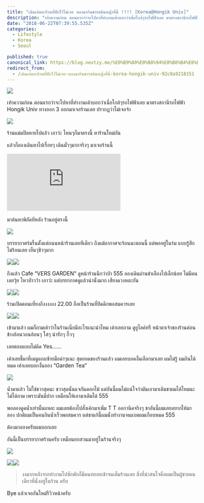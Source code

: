 ```yaml
---
title: "เดินเล่นหาร้านที่ปักไว้ไม่เจอ หลงมากินชารสต้นหญ้าที่นี่ !!!! [Korea@Hongik Univ]"
description: "เท้าความก่อน ตอนแรกว่าจะไปหาที่ทำงานเค้าบอกว่าเนี่ยใกล้ๆรถไฟฟ้าเลย มาตรงสถานีรถไฟฟ้า Hongik Univ ทางออก 3 ออกมาเจอร้านเลย ปรากฏว่าไม่เจอจ้า บรรยากาศร่มรื่นตั้งแต่ถนนหน้าร้านเลยทีเดียว…"
date: "2018-06-22T07:39:55.535Z"
categories: 
  - Lifestyle
  - Korea
  - Seoul

published: true
canonical_link: https://blog.nextzy.me/%E0%B9%80%E0%B8%94%E0%B8%B4%E0%B8%99%E0%B9%80%E0%B8%A5%E0%B9%88%E0%B8%99%E0%B8%AB%E0%B8%B2%E0%B8%A3%E0%B9%89%E0%B8%B2%E0%B8%99%E0%B8%97%E0%B8%B5%E0%B9%88%E0%B8%9B%E0%B8%B1%E0%B8%81%E0%B9%84%E0%B8%A7%E0%B9%89%E0%B9%84%E0%B8%A1%E0%B9%88%E0%B9%80%E0%B8%88%E0%B8%AD-%E0%B8%AB%E0%B8%A5%E0%B8%87%E0%B8%A1%E0%B8%B2%E0%B8%81%E0%B8%B4%E0%B8%99%E0%B8%8A%E0%B8%B2%E0%B8%A3%E0%B8%AA%E0%B8%95%E0%B9%89%E0%B8%99%E0%B8%AB%E0%B8%8D%E0%B9%89%E0%B8%B2%E0%B8%97%E0%B8%B5%E0%B9%88%E0%B8%99%E0%B8%B5%E0%B9%88-korea-hongik-univ-92c8a9218151
redirect_from:
  - /เดินเล่นหาร้านที่ปักไว้ไม่เจอ-หลงมากินชารสต้นหญ้าที่นี่-korea-hongik-univ-92c8a9218151
---
```


![](./asset-1.jpeg)

เท้าความก่อน ตอนแรกว่าจะไปหาที่ทำงานเค้าบอกว่าเนี่ยใกล้ๆรถไฟฟ้าเลย มาตรงสถานีรถไฟฟ้า Hongik Univ ทางออก 3 ออกมาเจอร้านเลย ปรากฏว่าไม่เจอจ้า

![](./asset-2.jpeg)

ร้านแม่มปิดหายไปแล้ว เอาว่ะ ไหนๆก็มาตรงนี้ หาร้านใหม่กัน

แล้วก็ลองเดินหาไปเรื่อยๆ เดินมั่วๆมากจริงๆ มาเจอร้านนี้

<Embed src="https://www.google.com/maps/embed/v1/place?center=37.5628519%2C126.9241537&key=AIzaSyBctFF2JCjitURssT91Am-_ZWMzRaYBm4Q&zoom=17&q=Vers+Garden" aspectRatio={undefined} caption="VERS Cafe" />

มาค้นหาพิกัดทีหลัง ร้านอยู่ตรงนี้

![](./asset-3.jpeg)

บรรยากาศร่มรื่นตั้งแต่ถนนหน้าร้านเลยทีเดียว ถึงแม้อากาศจะร้อนนะตอนนี้ แต่พออยู่ในร่ม แบบรู้สึกไม่ร้อนเลย เย็นๆชิวๆมาก

![](./asset-4.jpeg)![](./asset-5.jpeg)

ถึงแล้ว Cafe “VERS GARDEN“ ดูหน้าร้านนึกว่าป่า 555 ลองเดินผ่านชำเลืองไปเล็กน้อย ไม่มีคนเลยวุ้ย ไหวป่าวว้า เอาว่ะ แต่บรยากาศดูแล้วน่านั่งมาก เสียงดวงหละกัน

![](./asset-6.jpeg)![](./asset-7.jpeg)

ร้านเปิดตอนเที่ยงถึงงงงงง 22.00 ถือเป็นร้านที่ปิดดึกพอสมควรเลย

![](./asset-8.jpeg)![](./asset-9.jpeg)

เข้ามาแล้ว ผมก็ถามเค้าว่าในร้านเนี่ยมีอะไรแนะนำไหม เค้าเลยถาม ดูยูไลค์ทรี หน้าตาเจ้าของร้านค่อนข้างอ้อนวอนอ้อนๆ ใสๆ น่ารักๆ กิ๊วๆ

เลยตอบแบบไม่คิด Yes……

เค้าเลยชี้มาที่เมนูแถบซ้ายมือดำๆแนะ สุดยอดของร้านแล้ว ผมเลยบอดงั้นเลือกมาเลย ผมไม่รู้ ผมกินได้หมด เค้าเลยบอกงั้นลอง “Garden Tea”

![](./asset-10.jpeg)

น้ำมาแล้ว ไม่ใช่ขวาสุดนะ ขวาสุดนั่นแจกันดอกไม้ แต่อันนี้ผมไม่แน่ใจว่ามันเอามาเติมชาผมได้ไหมนะ ไม่ได้ถาม เพราะมันมีปาก เหมือนให้เอามาเติมได้ 555

พอลองดูดน้ำเท่านั้นแหละ ผมเลยต้องไปสั่งเค้กมาเพิ่ม T T ออกานิคจริงๆ ชาอันนี้ผมเลยอยากให้มาลอง ปกติผมเป็นคนกินน้ำเร็วพอสมควร แต่ชาแก้นี้ผมนั่งทำงานจนแบตผมเกือบหมด 555

ต้องมาลองครับผมบอกเลย

อันนี้เป็นบรรยากาศร้านครับ เหมือนยกสวนมาอยู่ในร้านจริงๆ

![](./asset-11.jpeg)

![](./asset-12.jpeg)![](./asset-13.jpeg)

> งงมากหลังจากทำงานไปซักพักก็มีคนทยอยเข้าจนเต็มร้านเลย สิ่งที่น่าสนใจคือผมเป็นผู้ชายคนเดียวที่นั่งอยู่ในร้าน ครับ

Bye แล้วเจอกันใหม่รีวิวหน้าครับ

